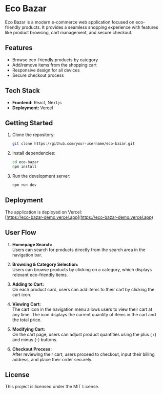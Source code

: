 # Eco Bazar

Eco Bazar is a modern e-commerce web application focused on eco-friendly products. It provides a seamless shopping experience with features like product browsing, cart management, and secure checkout.

## Features

- Browse eco-friendly products by category
- Add/remove items from the shopping cart
- Responsive design for all devices
- Secure checkout process

## Tech Stack

- **Frontend:** React, Next.js
- **Deployment:** Vercel

## Getting Started

1. Clone the repository:
    ```bash
    git clone https://github.com/your-username/eco-bazar.git
    ```
2. Install dependencies:
    ```bash
    cd eco-bazar
    npm install
    ```
3. Run the development server:
    ```bash
    npm run dev
    ```

## Deployment

The application is deployed on Vercel:  
[https://eco-bazar-demo.vercel.app](https://eco-bazar-demo.vercel.app)

## User Flow

1. **Homepage Search:**  
    Users can search for products directly from the search area in the navigation bar.

2. **Browsing & Category Selection:**  
    Users can browse products by clicking on a category, which displays relevant eco-friendly items.

3. **Adding to Cart:**  
    On each product card, users can add items to their cart by clicking the cart icon.

4. **Viewing Cart:**  
    The cart icon in the navigation menu allows users to view their cart at any time. The icon displays the current quantity of items in the cart and the total price.

5. **Modifying Cart:**  
    On the cart page, users can adjust product quantities using the plus (+) and minus (–) buttons.

6. **Checkout Process:**  
    After reviewing their cart, users proceed to checkout, input their billing address, and place their order securely.

## License

This project is licensed under the MIT License.